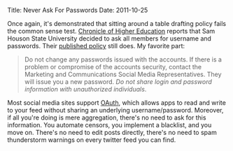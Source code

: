 Title: Never Ask For Passwords
Date: 2011-10-25

Once again, it's demonstrated that sitting around a table drafting
policy fails the common sense test. [Chronicle of Higher Education][1]
reports that Sam Houson State University decided to ask all members for
username and passwords. Their [published policy][2] still does. My
favorite part:

> Do not change any passwords issued with the accounts. If there is a problem
> or compromise of the accounts security, contact the Marketing and Communications
> Social Media Representatives. They will issue you a new password. *Do not share
> login and password information with unauthorized individuals*.

Most social media sites support [OAuth][3], which allows apps to read and write 
to your feed without sharing an underlying username/password. Moreover, if all 
you're doing is mere aggregation, there's no need to ask for this information.
You automate censors, you implement a blacklist, and you move on. There's no need
to edit posts directly, there's no need to spam thunderstorm warnings on every twitter
feed you can find.

   [1]: http://chronicle.com/blogs/wiredcampus/universitys-social-media-policy-draws-cries-of-censorship/33898
   [2]: http://shsu.edu/campus_life/social-universe/pdf/50_08_SHSU_PolicyManual_R04.pdf
   [3]: http://oauth.net/
